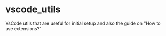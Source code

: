 # vscode_utils
VsCode utils that are useful for initial setup and also the guide on "How to use extensions?"
